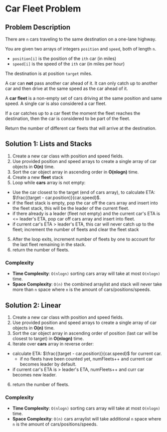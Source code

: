 # Car Fleet Problem

## Problem Description

There are `n` cars traveling to the same destination on a one-lane highway.

You are given two arrays of integers `position` and `speed`, both of length `n`.

- `position[i]` is the position of the `ith` car (in miles)
- `speed[i]` is the speed of the `ith` car (in miles per hour)

The destination is at position `target` miles.

A car can **not** pass another car ahead of it. It can only catch up to another car and then drive at the same speed as the car ahead of it.

A **car fleet** is a non-empty set of cars driving at the same position and same speed. A single car is also considered a car fleet.

If a car catches up to a car fleet the moment the fleet reaches the destination, then the car is considered to be part of the fleet.

Return the number of different car fleets that will arrive at the destination.

## Solution 1: Lists and Stacks

1. Create a new car class with position and speed fields.
2. Use provided position and speed arrays to create a single array of car objects in **O(n)** time.
3. Sort the car object array in ascending order in **O(nlogn)** time.
4. Create a new **fleet** stack
5. Loop while **cars** array is not empty:
- Use the car closest to the target (end of cars array), to calculate ETA: $\frac{(target - car.position)}{car.speed}$.
- if the fleet stack is empty, pop the car off the cars array and insert into the fleet stack, this will be the leader of the current fleet.
- if there already is a leader (fleet not empty) and the current car's ETA is <= leader's ETA, pop car off cars array and insert into fleet.
- if current car's ETA > leader's ETA, this car will never catch up to the fleet; increment the number of fleets and clear the fleet stack
5. After the loop exits, increment number of fleets by one to account for the last fleet remaining in the stack.
6. return the number of fleets.

### Complexity
- **Time Complexity**: `O(nlogn)` sorting cars array will take at most `O(nlogn)` time.
- **Space Complexity**: `O(n)` the combined arraylist and stack will never take more than `n` space where `n` is the amount of cars/positions/speeds.

## Solution 2: Linear

1. Create a new car class with position and speed fields.
2. Use provided position and speed arrays to create a single array of car objects in **O(n)** time.
3. Sort the car object array in ascending order of position (last car will be closest to target) in **O(nlogn)** time.
4. Iterate over **cars** array in reverse order:
-  calculate ETA: $\frac{(target - car.position)}{car.speed}$ for current car.
    - if no fleets have been counted yet, numFleets++ and current car becomes leader by default.
- if current car's ETA is > leader's ETA, numFleets++ and curr car becomes new leader.
6. return the number of fleets.

### Complexity
- **Time Complexity**: `O(nlogn)` sorting cars array will take at most `O(nlogn)` time.
- **Space Complexity**: `O(n)` cars arraylist will take additional `n` space where `n` is the amount of cars/positions/speeds.
